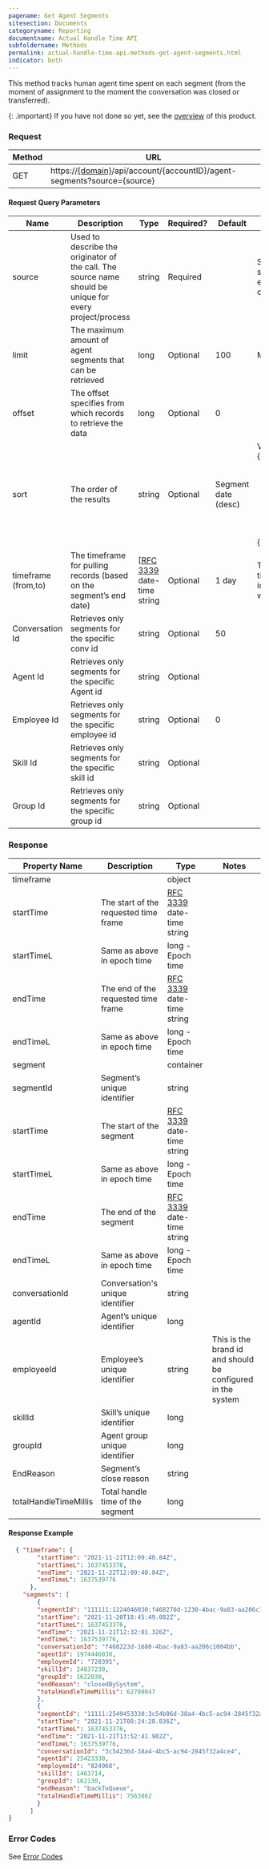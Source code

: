 ```yaml
---
pagename: Get Agent Segments
sitesection: Documents
categoryname: Reporting
documentname: Actual Handle Time API
subfoldername: Methods
permalink: actual-handle-time-api-methods-get-agent-segments.html
indicator: both
---
```


This method tracks human agent time spent on each segment (from the moment of assignment to the moment the conversation was closed or transferred).

{: .important}
If you have not done so yet, see the [overview](actual-handle-time-api-overview.html) of this product.

### Request

| Method | URL |
| --- | --- |
| GET | https://[{domain}](/agent-domain-domain-api.html)/api/account/{accountID}/agent-segments?source={source} |

#### Request Query Parameters

| Name                | Description                                                                                             | Type                                                              | Required? | Default             | Notes                                                                                                                                      |
|---------------------|---------------------------------------------------------------------------------------------------------|-------------------------------------------------------------------|-----------|---------------------|--------------------------------------------------------------------------------------------------------------------------------------------|
| source              | Used to describe the originator of the call. The source name should be unique for every project/process | string                                                            | Required  |                     | Source name should not exceed 20 characters                                                                                                |
| limit               | The maximum amount of agent segments that can be retrieved                                              | long                                                              | Optional  | 100                 | Max value: 500                                                                                                                             |
| offset              | The offset specifies from which records to retrieve the data                                            | long                                                              | Optional  | 0                   |                                                                                                                                            |
| sort                | The order of the results                                                                                | string                                                            | Optional  | Segment date (desc) | Valid values : {::nomarkdown}<ul> <li>Date</li> <li>Conversation</li><li>Agent</li><li>Employee</li><li>Skill</li><li>Group</li> </ul>{:/} |
| timeframe (from,to) | The timeframe for pulling records (based on the segment’s end date)                                     | [[RFC 3339](https://tools.ietf.org/html/rfc3339) date-time string | Optional  | 1 day               | The maximum time frame interval is 1 week                                                                                                  |
| Conversation Id     | Retrieves only segments for the specific conv id                                                        | string                                                            | Optional  | 50                  |                                                                                                                                            |
| Agent Id            | Retrieves only segments for the specific Agent id                                                       | string                                                            | Optional  |                     |                                                                                                                                            |
| Employee Id         | Retrieves only segments for the specific employee id                                                    | string                                                            | Optional  | 0                   |                                                                                                                                            |
| Skill Id            | Retrieves only segments for the specific skill id                                                       | string                                                            | Optional  |                     |                                                                                                                                            |
| Group Id            | Retrieves only segments for the specific group id                                                       | string                                                            | Optional  |                     |                                                                                                                                            |

### Response

| Property Name         | Description                           | Type                                                             | Notes                                                       |
|-----------------------|---------------------------------------|------------------------------------------------------------------|-------------------------------------------------------------|
| timeframe             |                                       | object                                                           |                                                             |
| startTime             | The start of the requested time frame | [RFC 3339](https://tools.ietf.org/html/rfc3339) date-time string |                                                             |
| startTimeL            | Same as above in epoch time           | long - Epoch time                                                |                                                             |
| endTime               | The end of the requested time frame   | [RFC 3339](https://tools.ietf.org/html/rfc3339) date-time string |                                                             |
| endTimeL              | Same as above in epoch time           | long - Epoch time                                                |                                                             |
| segment               |                                       | container                                                        |                                                             |
| segmentId             | Segment’s unique identifier           | string                                                           |                                                             |
| startTime             | The start of the segment              | [RFC 3339](https://tools.ietf.org/html/rfc3339) date-time string |                                                             |
| startTimeL            | Same as above in epoch time           | long - Epoch time                                                |                                                             |
| endTime               | The end of the segment                | [RFC 3339](https://tools.ietf.org/html/rfc3339) date-time string |                                                             |
| endTimeL              | Same as above in epoch time           | long - Epoch time                                                |                                                             |
| conversationId        | Conversation's unique identifier      | string                                                           |                                                             |
| agentId               | Agent’s unique identifier             | long                                                             |                                                             |
| employeeId            | Employee’s unique identifier          | string                                                           | This is the brand id and should be configured in the system |
| skillId               | Skill’s unique identifier             | long                                                             |                                                             |
| groupId               | Agent group unique identifier         | long                                                             |                                                             |
| EndReason             | Segment’s close reason                | string                                                           |                                                             |
| totalHandleTimeMillis | Total handle time of the segment      | long                                                             |                                                             |

#### Response Example

```json
  { "timeframe": {
        "startTime": "2021-11-21T12:09:40.84Z",
        "startTimeL": 1637453376,
        "endTime": "2021-11-22T12:09:40.84Z",
        "endTimeL": 1637539776
      },
    "segments": [
        {
        "segmentId": "111111:1224046030:f468270d-1230-4bac-9a83-aa206c1004bb:Skq5195qSmesd4ZBANzBaA",
        "startTime": "2021-11-20T18:45:49.082Z", 
        "startTimeL": 1637453376, 
        "endTime": "2021-11-21T12:32:01.326Z", 
        "endTimeL": 1637539776,
        "conversationId": "f468223d-1680-4bac-9a83-aa206c1004bb",
        "agentId": 1974446030,
        "employeeId": "720395",
        "skillId": 24837230,
        "groupId": 1622030,
        "endReason": "closedBySystem",
        "totalHandleTimeMillis": 62708047
        },
        {
        "segmentId": "11111:2549453330:3c54b06d-38a4-4bc5-ac94-2845f32a4ce4:6ybyfqo5TqCgXp8NLDYHCQ",
        "startTime": "2021-11-21T08:24:28.836Z", 
        "startTimeL": 1637453376, 
        "endTime": "2021-11-21T13:52:41.902Z",
        "endTimeL": 1637539776,
        "conversationId": "3c54236d-38a4-4bc5-ac94-2845f32a4ce4",
        "agentId": 25423330,
        "employeeId": "824968",
        "skillId": 1463714,
        "groupId": 162130,
        "endReason": "backToQueue",
        "totalHandleTimeMillis": 7563862
        }
      ]
}

```

### Error Codes

See [Error Codes](actual-handle-time-api-error-codes.html.html)

